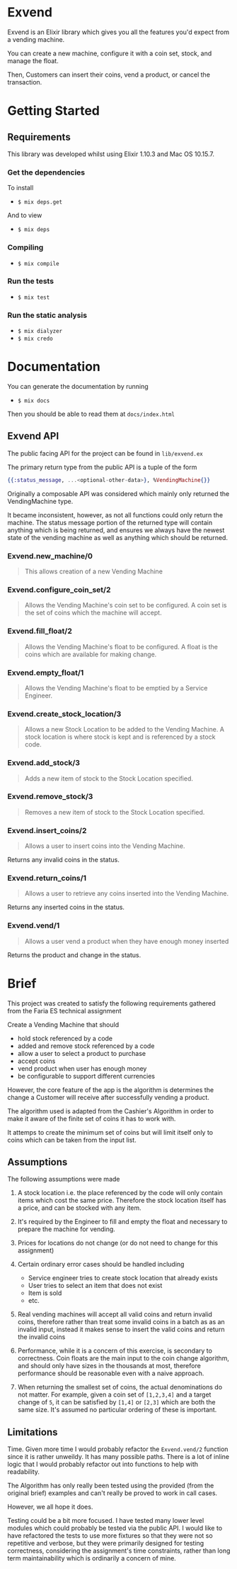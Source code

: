 # Exvend

Exvend is an Elixir library which gives you all the features you'd expect from a vending machine.

You can create a new machine, configure it with a coin set, stock, and manage the float.

Then, Customers can insert their coins, vend a product, or cancel the transaction.

# Getting Started

## Requirements
This library was developed whilst using Elixir 1.10.3 and Mac OS 10.15.7.

### Get the dependencies
To install
- `$ mix deps.get`

And to view
- `$ mix deps`

### Compiling
- `$ mix compile`

### Run the tests
- `$ mix test`

### Run the static analysis

- `$ mix dialyzer`
- `$ mix credo`

# Documentation

You can generate the documentation by running
- `$ mix docs`

Then you should be able to read them at `docs/index.html`

## Exvend API
The public facing API for the project can be found in `lib/exvend.ex`

The primary return type from the public API is a tuple of the form

```elixir
{{:status_message, ...<optional-other-data>}, %VendingMachine{}}
```

Originally a composable API was considered which mainly only returned the VendingMachine type.

It became inconsistent, however, as not all functions could only return the machine. The status message portion
of the returned type will contain anything which is being returned, and ensures we always 
have the newest state of the vending machine as well as anything which should be returned.

### Exvend.new_machine/0
> This allows creation of a new Vending Machine

### Exvend.configure_coin_set/2
> Allows the Vending Machine's coin set to be configured.
> A coin set is the set of coins which the machine will accept.

### Exvend.fill_float/2
> Allows the Vending Machine's float to be configured.
> A float is the coins which are available for making change.

### Exvend.empty_float/1
> Allows the Vending Machine's float to be emptied by a Service Engineer.

### Exvend.create_stock_location/3
> Allows a new Stock Location to be added to the Vending Machine.
> A stock location is where stock is kept and is referenced by a stock code.

### Exvend.add_stock/3
> Adds a new item of stock to the Stock Location specified.

### Exvend.remove_stock/3
> Removes a new item of stock to the Stock Location specified.

### Exvend.insert_coins/2
> Allows a user to insert coins into the Vending Machine.

Returns any invalid coins in the status.


### Exvend.return_coins/1
> Allows a user to retrieve any coins inserted into the Vending Machine.

Returns any inserted coins in the status.


### Exvend.vend/1
> Allows a user vend a product when they have enough money inserted

Returns the product and change in the status.


# Brief
This project was created to satisfy the following requirements gathered from the Faria ES technical assignment

Create a Vending Machine that should
- hold stock referenced by a code
- added and remove stock referenced by a code
- allow a user to select a product to purchase
- accept coins
- vend product when user has enough money
- be configurable to support different currencies

However, the core feature of the app is the algorithm is determines the change 
a Customer will receive after successfully vending a product.

The algorithm used is adapted from the Cashier's Algorithm in order to make it aware of the finite set of coins it has to work with.

It attemps to create the minimum set of coins but will limit itself only to coins which can be taken from the input list.

## Assumptions
The following assumptions were made
1. A stock location i.e. the place referenced by the code will only
   contain items which cost the same price. Therefore the stock location itself has a price, and can be stocked with any item.

2. It's required by the Engineer to fill and empty the float and necessary to prepare the machine
   for vending.

3. Prices for locations do not change (or do not need to change for this assignment)

4. Certain ordinary error cases should be handled including
   - Service engineer tries to create stock location that already exists
   - User tries to select an item that does not exist
   - Item is sold
   - etc.

5. Real vending machines will accept all valid coins and return invalid coins, therefore rather than treat some invalid coins
   in a batch as as an invalid input, instead it makes sense to insert the valid coins and return the invalid coins
6. Performance, while it is a concern of this exercise, is secondary to correctness. Coin floats are the main input to the
   coin change algorithm, and should only have sizes in the thousands at most, therefore performance should be reasonable even with a naive approach.
6. When returning the smallest set of coins, the actual denominations do not matter. For example, given a coin set of `[1,2,3,4]` and a target change of `5`, it can be satisfied by `[1,4]` or `[2,3]` which are both the same size. It's assumed no particular ordering of these is important.

## Limitations

Time. Given more time I would probably refactor the `Exvend.vend/2` function since it is rather unweildy. It has many possible
paths. There is a lot of inline logic that I would probably refactor out into functions to help with readability.

The Algorithm has only really been tested using the provided (from the original brief) examples and can't really be proved to work in call cases.

However, we all hope it does.

Testing could be a bit more focused. I have tested many lower level modules which could probably be tested via the public API.
I would like to have refactored the tests to use more fixtures so that they were not so repetitive and verbose, but they were primarily designed for 
testing correctness, considering the assignment's time constraints, rather than long term maintainability which is ordinarily a concern of mine.
